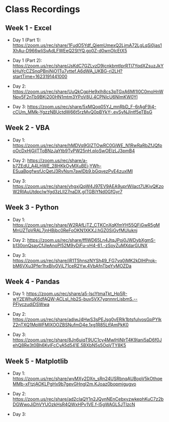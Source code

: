 # Class Recordings

## Week 1 - Excel 

* Day 1 (Part 1): https://zoom.us/rec/share/1FudO5Ydf_QiemUmexQ2LjmA72LgLqSi0jas1XhAu-D966wIiSvAdLFWEeQ2StYQ.go0Z-d0wnOlcEtX5

* Day 1 (Part 2): https://zoom.us/rec/share/JsKdC7GZLvzD9jcnkbmtlprRTl7YqdXZsuzJkYkHuYcCZSnqPBniNjO1Tu7vttef.A6dWA_UKBG-ri2LH?startTime=1623191441000

* Day 2: https://zoom.us/rec/share/UuQkCgpHe9xlh8cs3pTGxA6MI1l0C0moHnWNpv5F2nTb9BKj200HN1mtm3YPoV8U.4CPNIcU6NImKW0Yl

* Day 3: https://zoom.us/rec/share/5xMQoq05YJ_mnRbD_F-6rAgF9i4-cCUm_MMk-YgzzNBUctdW66t5rzMvQ0pBYkY-.evSyNJlntf5eTBsG

## Week 2 - VBA

* Day 1: https://zoom.us/rec/share/hMDVq9GIZTOwRC0GiWE_N1RwRaRbZfJQfpoOcDxHjGjlTToBNzJaYtb9TvPW25nH.ploSwOEIzLJ3pmB4

* Day 2: https://zoom.us/rec/share/a-b7ZEdU_A4LHWE_28HKkOyMXuBEj-YWh-ESuaBpgfwsfJcQetJ3RvNsm7awlDb9.bGqvezPvE4zuxIMI

* Day 3: https://zoom.us/rec/share/vhgxjQqW4J97EV9AEA9uprWilact7UKjyQKzoW2RIAuUtdpclwYgd3zLlI27naDX.gITGBiYNd0GfGyr7

## Week 3 - Python

* Day 1: https://zoom.us/rec/share/W2RAfLjTZ_CTKCnXqKfmYH55QFiGwR5gMMnUZTpVRAL7jnHBjbc0ReFoOKN1XKXJ.hGZ0SiGvfMUluknj

* Day 2: https://zoom.us/rec/share/fflWD65Ln4JtqJPoj0JWDybXgmS-b130onQsayCfJIeAnoPl52M9yDjFu-vH4-61.-zSoyZuMXdarGUNX

* Day 3: https://zoom.us/rec/share/jR1T5hnszNYSh49_FG7vq0jMK2kDlHProk-bM6VXu3Pfer1hxBly0VjL71ceR2Yw.4VbAfnTbeYyMOZDa

## Week 4 - Pandas

* Day 1: https://zoom.us/rec/share/a5-lscYtmaTkt_Hp5R-wY2EWhuK6dfAQW-ACLsI_hb2S-buv5VX7yqnnnrLisbmS.--PFlyczudiDSWwa

* Day 2: https://zoom.us/rec/share/adiwJ4HwS3sPEJsg0vERlk1btsfuIvosGpPYlkZ2nTXQ1MpWFMlXOOZBSNufmD4e.1xg1R85LtfAmPkK0

* Day 3: https://zoom.us/rec/share/8Jn6uiqT9UC1cy4MwlHiNlrT4K9Iani5aD6f0JehQ8Re3t0Bh6KvIFcCyA5d541E.5BXbN5s5OqVTY8K5

## Week 5 - Matplotlib

* Day 1: https://zoom.us/rec/share/wyMXy2DXn_sRn24USRbnqAUBopV5kOthqeMMb-xFtzjAOKLPgHx9b7gevGHngI2m.KJoaz0bopmjgugvo

* Day 2: https://zoom.us/rec/share/ad2cIaQY1n2JQynNEnCebxyzwkephKuC7z2bDGWwoJiDhVYUOzkHsR4QWxHPv1VE.f-l5gWAGL5JTIzcN

* Day 3: 
